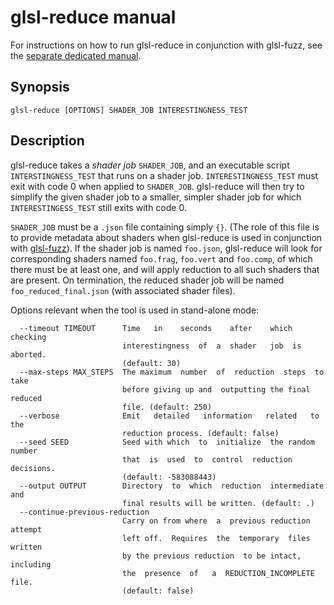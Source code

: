 # glsl-reduce manual

For instructions on how to run glsl-reduce in conjunction with glsl-fuzz, see the [separate dedicated manual](docs/glsl-fuzz-reduce.md).

## Synopsis

```
glsl-reduce [OPTIONS] SHADER_JOB INTERESTINGNESS_TEST
```

## Description

glsl-reduce takes a *shader job* `SHADER_JOB`, and an executable script `INTERSTINGNESS_TEST` that runs on a shader job.  `INTERESTINGNESS_TEST` must exit with code 0 when applied to `SHADER_JOB`.  glsl-reduce will then try to simplify the given shader job to a smaller, simpler shader job for which `INTERESTINGESS_TEST` still exits with code 0.

`SHADER_JOB` must be a `.json` file containing simply `{}`.  (The role of this file is to provide metadata about shaders when glsl-reduce is used in conjunction with [glsl-fuzz](glsl-fuzz-intro.md)).  If the shader job is named `foo.json`, glsl-reduce will look for corresponding shaders named `foo.frag`, `foo.vert` and `foo.comp`, of which there must be at least one, and will apply reduction to all such shaders that are present.  On termination, the reduced shader job will be named `foo_reduced_final.json` (with associated shader files).

Options relevant when the tool is used in stand-alone mode:

```
  --timeout TIMEOUT      Time   in    seconds    after    which    checking
                         interestingness  of  a  shader   job  is  aborted.
                         (default: 30)
  --max-steps MAX_STEPS  The maximum  number  of  reduction  steps  to take
                         before giving up and  outputting the final reduced
                         file. (default: 250)
  --verbose              Emit   detailed   information   related   to   the
                         reduction process. (default: false)
  --seed SEED            Seed with which  to  initialize  the random number
                         that  is  used  to  control  reduction  decisions.
                         (default: -583088443)
  --output OUTPUT        Directory  to  which  reduction  intermediate  and
                         final results will be written. (default: .)
  --continue-previous-reduction
                         Carry on from where  a  previous reduction attempt
                         left off.  Requires  the  temporary  files written
                         by the previous reduction  to be intact, including
                         the  presence  of   a  REDUCTION_INCOMPLETE  file.
                         (default: false)
```
